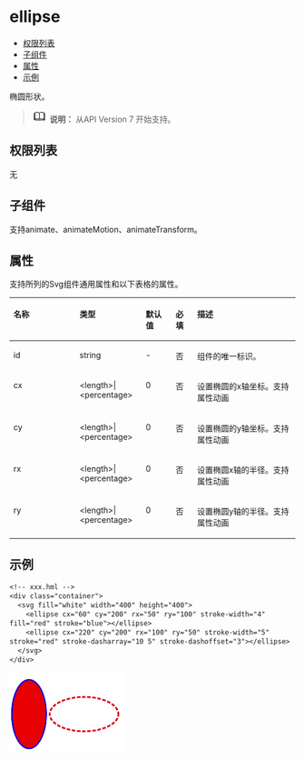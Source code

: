 # ellipse<a name="ZH-CN_TOPIC_0000001209977055"></a>

-   [权限列表](#zh-cn_topic_0000001127125054_section11257113618419)
-   [子组件](#zh-cn_topic_0000001127125054_section9288143101012)
-   [属性](#zh-cn_topic_0000001127125054_section2907183951110)
-   [示例](#zh-cn_topic_0000001127125054_section360556124815)

椭圆形状。

>![](../../public_sys-resources/icon-note.gif) **说明：** 
>从API Version 7 开始支持。

## 权限列表<a name="zh-cn_topic_0000001127125054_section11257113618419"></a>

无

## 子组件<a name="zh-cn_topic_0000001127125054_section9288143101012"></a>

支持animate、animateMotion、animateTransform。

## 属性<a name="zh-cn_topic_0000001127125054_section2907183951110"></a>

支持所列的Svg组件通用属性和以下表格的属性。

<a name="zh-cn_topic_0000001127125054_table20633101642315"></a>
<table><thead align="left"><tr id="zh-cn_topic_0000001127125054_row663331618238"><th class="cellrowborder" valign="top" width="23.119999999999997%" id="mcps1.1.6.1.1"><p id="zh-cn_topic_0000001127125054_aaf1247770b244944bbcc9f28d9a6f00b"><a name="zh-cn_topic_0000001127125054_aaf1247770b244944bbcc9f28d9a6f00b"></a><a name="zh-cn_topic_0000001127125054_aaf1247770b244944bbcc9f28d9a6f00b"></a>名称</p>
</th>
<th class="cellrowborder" valign="top" width="23.119999999999997%" id="mcps1.1.6.1.2"><p id="zh-cn_topic_0000001127125054_a6efc3502761f4faf9630e484280f75b6"><a name="zh-cn_topic_0000001127125054_a6efc3502761f4faf9630e484280f75b6"></a><a name="zh-cn_topic_0000001127125054_a6efc3502761f4faf9630e484280f75b6"></a>类型</p>
</th>
<th class="cellrowborder" valign="top" width="10.48%" id="mcps1.1.6.1.3"><p id="zh-cn_topic_0000001127125054_a27a37273d9ad47569ddbcb8db985d302"><a name="zh-cn_topic_0000001127125054_a27a37273d9ad47569ddbcb8db985d302"></a><a name="zh-cn_topic_0000001127125054_a27a37273d9ad47569ddbcb8db985d302"></a>默认值</p>
</th>
<th class="cellrowborder" valign="top" width="7.5200000000000005%" id="mcps1.1.6.1.4"><p id="zh-cn_topic_0000001127125054_p824610360217"><a name="zh-cn_topic_0000001127125054_p824610360217"></a><a name="zh-cn_topic_0000001127125054_p824610360217"></a>必填</p>
</th>
<th class="cellrowborder" valign="top" width="35.76%" id="mcps1.1.6.1.5"><p id="zh-cn_topic_0000001127125054_a2ff3361bfd3b420ba4967452d2ddd098"><a name="zh-cn_topic_0000001127125054_a2ff3361bfd3b420ba4967452d2ddd098"></a><a name="zh-cn_topic_0000001127125054_a2ff3361bfd3b420ba4967452d2ddd098"></a>描述</p>
</th>
</tr>
</thead>
<tbody><tr id="zh-cn_topic_0000001127125054_row36332165231"><td class="cellrowborder" valign="top" width="23.119999999999997%" headers="mcps1.1.6.1.1 "><p id="zh-cn_topic_0000001127125054_a83b6dd280109466fb015e64de1ef4df3"><a name="zh-cn_topic_0000001127125054_a83b6dd280109466fb015e64de1ef4df3"></a><a name="zh-cn_topic_0000001127125054_a83b6dd280109466fb015e64de1ef4df3"></a>id</p>
</td>
<td class="cellrowborder" valign="top" width="23.119999999999997%" headers="mcps1.1.6.1.2 "><p id="zh-cn_topic_0000001127125054_abc38fa2b85854bc687af75eb17a00a4d"><a name="zh-cn_topic_0000001127125054_abc38fa2b85854bc687af75eb17a00a4d"></a><a name="zh-cn_topic_0000001127125054_abc38fa2b85854bc687af75eb17a00a4d"></a>string</p>
</td>
<td class="cellrowborder" valign="top" width="10.48%" headers="mcps1.1.6.1.3 "><p id="zh-cn_topic_0000001127125054_a8d12e4af905d4743a5ec9cd6018d2972"><a name="zh-cn_topic_0000001127125054_a8d12e4af905d4743a5ec9cd6018d2972"></a><a name="zh-cn_topic_0000001127125054_a8d12e4af905d4743a5ec9cd6018d2972"></a>-</p>
</td>
<td class="cellrowborder" valign="top" width="7.5200000000000005%" headers="mcps1.1.6.1.4 "><p id="zh-cn_topic_0000001127125054_p42461736102118"><a name="zh-cn_topic_0000001127125054_p42461736102118"></a><a name="zh-cn_topic_0000001127125054_p42461736102118"></a>否</p>
</td>
<td class="cellrowborder" valign="top" width="35.76%" headers="mcps1.1.6.1.5 "><p id="zh-cn_topic_0000001127125054_a1a1731af05554f119fa365748f276bb2"><a name="zh-cn_topic_0000001127125054_a1a1731af05554f119fa365748f276bb2"></a><a name="zh-cn_topic_0000001127125054_a1a1731af05554f119fa365748f276bb2"></a>组件的唯一标识。</p>
</td>
</tr>
<tr id="zh-cn_topic_0000001127125054_row1634171618236"><td class="cellrowborder" valign="top" width="23.119999999999997%" headers="mcps1.1.6.1.1 "><p id="zh-cn_topic_0000001127125054_a3cf785e2a2a043268d168f58d59207c8"><a name="zh-cn_topic_0000001127125054_a3cf785e2a2a043268d168f58d59207c8"></a><a name="zh-cn_topic_0000001127125054_a3cf785e2a2a043268d168f58d59207c8"></a>cx</p>
</td>
<td class="cellrowborder" valign="top" width="23.119999999999997%" headers="mcps1.1.6.1.2 "><p id="zh-cn_topic_0000001127125054_aa9b258d23e1e425dbc2ffe8edbc91a42"><a name="zh-cn_topic_0000001127125054_aa9b258d23e1e425dbc2ffe8edbc91a42"></a><a name="zh-cn_topic_0000001127125054_aa9b258d23e1e425dbc2ffe8edbc91a42"></a>&lt;length&gt;|&lt;percentage&gt;</p>
</td>
<td class="cellrowborder" valign="top" width="10.48%" headers="mcps1.1.6.1.3 "><p id="zh-cn_topic_0000001127125054_ac312df4f14444c98955ed055456848a7"><a name="zh-cn_topic_0000001127125054_ac312df4f14444c98955ed055456848a7"></a><a name="zh-cn_topic_0000001127125054_ac312df4f14444c98955ed055456848a7"></a>0</p>
</td>
<td class="cellrowborder" valign="top" width="7.5200000000000005%" headers="mcps1.1.6.1.4 "><p id="zh-cn_topic_0000001127125054_p1624612362219"><a name="zh-cn_topic_0000001127125054_p1624612362219"></a><a name="zh-cn_topic_0000001127125054_p1624612362219"></a>否</p>
</td>
<td class="cellrowborder" valign="top" width="35.76%" headers="mcps1.1.6.1.5 "><p id="zh-cn_topic_0000001127125054_p62121758111517"><a name="zh-cn_topic_0000001127125054_p62121758111517"></a><a name="zh-cn_topic_0000001127125054_p62121758111517"></a>设置椭圆的x轴坐标。支持属性动画</p>
</td>
</tr>
<tr id="zh-cn_topic_0000001127125054_row1259531661611"><td class="cellrowborder" valign="top" width="23.119999999999997%" headers="mcps1.1.6.1.1 "><p id="zh-cn_topic_0000001127125054_p1359601671613"><a name="zh-cn_topic_0000001127125054_p1359601671613"></a><a name="zh-cn_topic_0000001127125054_p1359601671613"></a>cy</p>
</td>
<td class="cellrowborder" valign="top" width="23.119999999999997%" headers="mcps1.1.6.1.2 "><p id="zh-cn_topic_0000001127125054_p65967163165"><a name="zh-cn_topic_0000001127125054_p65967163165"></a><a name="zh-cn_topic_0000001127125054_p65967163165"></a>&lt;length&gt;|&lt;percentage&gt;</p>
</td>
<td class="cellrowborder" valign="top" width="10.48%" headers="mcps1.1.6.1.3 "><p id="zh-cn_topic_0000001127125054_p10596151671610"><a name="zh-cn_topic_0000001127125054_p10596151671610"></a><a name="zh-cn_topic_0000001127125054_p10596151671610"></a>0</p>
</td>
<td class="cellrowborder" valign="top" width="7.5200000000000005%" headers="mcps1.1.6.1.4 "><p id="zh-cn_topic_0000001127125054_p1059610169169"><a name="zh-cn_topic_0000001127125054_p1059610169169"></a><a name="zh-cn_topic_0000001127125054_p1059610169169"></a>否</p>
</td>
<td class="cellrowborder" valign="top" width="35.76%" headers="mcps1.1.6.1.5 "><p id="zh-cn_topic_0000001127125054_p125961416161611"><a name="zh-cn_topic_0000001127125054_p125961416161611"></a><a name="zh-cn_topic_0000001127125054_p125961416161611"></a>设置椭圆的y轴坐标。支持属性动画</p>
</td>
</tr>
<tr id="zh-cn_topic_0000001127125054_row11404114510176"><td class="cellrowborder" valign="top" width="23.119999999999997%" headers="mcps1.1.6.1.1 "><p id="zh-cn_topic_0000001127125054_p11404124541714"><a name="zh-cn_topic_0000001127125054_p11404124541714"></a><a name="zh-cn_topic_0000001127125054_p11404124541714"></a>rx</p>
</td>
<td class="cellrowborder" valign="top" width="23.119999999999997%" headers="mcps1.1.6.1.2 "><p id="zh-cn_topic_0000001127125054_p108919015549"><a name="zh-cn_topic_0000001127125054_p108919015549"></a><a name="zh-cn_topic_0000001127125054_p108919015549"></a>&lt;length&gt;|&lt;percentage&gt;</p>
</td>
<td class="cellrowborder" valign="top" width="10.48%" headers="mcps1.1.6.1.3 "><p id="zh-cn_topic_0000001127125054_p20892019541"><a name="zh-cn_topic_0000001127125054_p20892019541"></a><a name="zh-cn_topic_0000001127125054_p20892019541"></a>0</p>
</td>
<td class="cellrowborder" valign="top" width="7.5200000000000005%" headers="mcps1.1.6.1.4 "><p id="zh-cn_topic_0000001127125054_p7893010540"><a name="zh-cn_topic_0000001127125054_p7893010540"></a><a name="zh-cn_topic_0000001127125054_p7893010540"></a>否</p>
</td>
<td class="cellrowborder" valign="top" width="35.76%" headers="mcps1.1.6.1.5 "><p id="zh-cn_topic_0000001127125054_p78950185420"><a name="zh-cn_topic_0000001127125054_p78950185420"></a><a name="zh-cn_topic_0000001127125054_p78950185420"></a>设置椭圆x轴的半径。支持属性动画</p>
</td>
</tr>
<tr id="zh-cn_topic_0000001127125054_row75241175410"><td class="cellrowborder" valign="top" width="23.119999999999997%" headers="mcps1.1.6.1.1 "><p id="zh-cn_topic_0000001127125054_p117241850155416"><a name="zh-cn_topic_0000001127125054_p117241850155416"></a><a name="zh-cn_topic_0000001127125054_p117241850155416"></a>ry</p>
</td>
<td class="cellrowborder" valign="top" width="23.119999999999997%" headers="mcps1.1.6.1.2 "><p id="zh-cn_topic_0000001127125054_p4724125035416"><a name="zh-cn_topic_0000001127125054_p4724125035416"></a><a name="zh-cn_topic_0000001127125054_p4724125035416"></a>&lt;length&gt;|&lt;percentage&gt;</p>
</td>
<td class="cellrowborder" valign="top" width="10.48%" headers="mcps1.1.6.1.3 "><p id="zh-cn_topic_0000001127125054_p117241350155416"><a name="zh-cn_topic_0000001127125054_p117241350155416"></a><a name="zh-cn_topic_0000001127125054_p117241350155416"></a>0</p>
</td>
<td class="cellrowborder" valign="top" width="7.5200000000000005%" headers="mcps1.1.6.1.4 "><p id="zh-cn_topic_0000001127125054_p4724145065420"><a name="zh-cn_topic_0000001127125054_p4724145065420"></a><a name="zh-cn_topic_0000001127125054_p4724145065420"></a>否</p>
</td>
<td class="cellrowborder" valign="top" width="35.76%" headers="mcps1.1.6.1.5 "><p id="zh-cn_topic_0000001127125054_p107241750205414"><a name="zh-cn_topic_0000001127125054_p107241750205414"></a><a name="zh-cn_topic_0000001127125054_p107241750205414"></a>设置椭圆y轴的半径。支持属性动画</p>
</td>
</tr>
</tbody>
</table>

## 示例<a name="zh-cn_topic_0000001127125054_section360556124815"></a>

```
<!-- xxx.hml -->
<div class="container">
  <svg fill="white" width="400" height="400">
    <ellipse cx="60" cy="200" rx="50" ry="100" stroke-width="4" fill="red" stroke="blue"></ellipse>
    <ellipse cx="220" cy="200" rx="100" ry="50" stroke-width="5" stroke="red" stroke-dasharray="10 5" stroke-dashoffset="3"></ellipse>
  </svg>
</div>
```

![](figures/zh-cn_image_0000001173164793.png)

